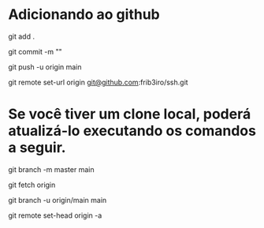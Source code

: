 # Adicionando ao github

git add .

git commit -m ""

git push -u origin main

git remote set-url origin git@github.com:frib3iro/ssh.git

# Se você tiver um clone local, poderá atualizá-lo executando os comandos a seguir.

git branch -m master main

git fetch origin

git branch -u origin/main main

git remote set-head origin -a
